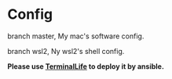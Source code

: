 # Config

branch master, My mac's software config.

branch wsl2, Ny wsl2's shell config.

**Please use [TerminalLife](https://github.com/mohenoo/TerminalLife.git) to deploy it by ansible.**

